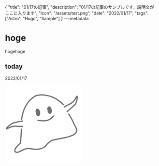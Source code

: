{
  "title": "01/17の記事",
  "description": "01/17の記事のサンプルです。説明文がここに入ります",
  "icon": "/assets/test.png",
  "date": "2022/01/17",
  "tags": ["Astro", "Hugo", "Sample"]
}
---metadata

# hoge
hogehoge

## today
2022/01/17

![img](/assets/test.png)
